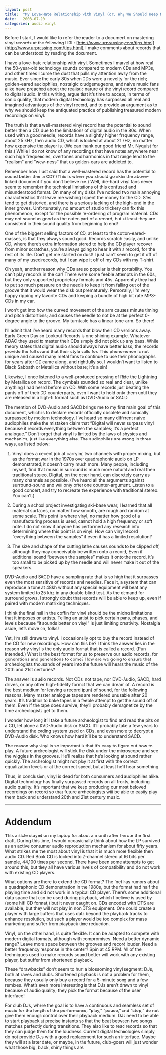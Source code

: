 ```yaml
---
layout: post
title:  "My Love-Hate Relationship with Vinyl (or, Why We Should Keep Making Vinyl)"
date:   2003-07-20
categories: audio vinyl
---
```

Before I start, I would like to refer the reader to a document on mastering vinyl records at the following URL:  [http://www.urpressing.com/tips.html](http://www.urpressing.com/tips.html).  I make comments about records that can be understood by reading the document.

I have a love-hate relationship with vinyl.  Sometimes I marvel at how real the 50-year-old technology sounds compared to modern CDs and MP3s, and other times I curse the dust that pulls my attention away from the music.  Ever since the early 80s when CDs were a novelty for the rich; golden-eared audiophiles, nostalgic crudgemugeons, and naive music fans alike have preached about the realistic nature of the vinyl record compared to digital audio.  In this writing, argue that it’s time to accept, in terms of sonic quality, that modern digital technology has surpassed all real and imagined advantages of the vinyl record, and to provide an argument as to why we should keep the antiquated practice of publishing treasured modern recordings on vinyl.

The truth is that a well-mastered vinyl record has the potential to sound better then a CD, due to the limitations of digital audio in the 80s.  When used with a good needle, records have a slightly higher frequency range, about 25 kHz, then audio CD, which is locked at about 21 kHz, no matter how expensive the player is.  (We can thank our good friend Mr. Nyquist for this.)  While I do not know of any recordings that have notes anywhere near such high frequencies, overtones and harmonics in that range lend to the “realism” and “wow-ness” that us golden-ears are addicted to.

Remember how I just said that a well-mastered record has the potential to sound better then a CD?  (This is where you should go skim the above-linked document if you don’t believe me.)  Well, die-hard vinyl fans never seem to remember the technical limitations of this confused and misunderstood format.  On many of my disks I’ve noticed two main annoying characteristics that leave me wishing I spent the money for the CD.  S’es tend to get distorted, and there is a serious lacking of the high-end in the inner groves.  Unfortunately, no amount of studio trickery can fix this phenomenon, except for the possible re-ordering of program material.  CDs may not sound as good as the outer-part of a record, but at least they are consistent in their sound quality from beginning to end!

One of the biggest selling factors of CD, at least to the cotton-eared-masses, is that they always sound good.  Records scratch easily, and unlike CD, where there’s extra information stored to help the CD player recover from minor scratches, you’re always going to hear it with a record, for the rest of its life.  Don’t get me started on dust!  I just can’t seem to get it off of many of my used records, but I can wipe it off of my CDs with my T-shirt.

Oh yeah, another reason why CDs are so popular is their portability.  You can’t play records in the car!  There were some feeble attempts in the 60s, but they only supported proprietary formats and 45s.  Apparently they had to put so much pressure on the needle to keep it from falling out of the groove that it would wear the disk out prematurely.  Personally, I’m very happy ripping my favorite CDs and keeping a bundle of high bit rate MP3-CDs in my car.

I won’t get into how the curved movement of the arm causes minute timing and pitch distortions; and causes the needle to not be at the perfect 0-degree angle to the groove.  My turntable has a linear tone-arm.  So there!

I’ll admit that I’ve heard many records that blow their CD versions away.  Early Green Day on Lookout Records is one shining example.  Whatever ADAC they used to master their CDs simply did not pick up any bass.  While theory states that digital audio should always have better bass, the records provide the full sound that their style calls for.  This phenomenon is not unique and caused many metal fans to continue to use their phonographs for years after CD came along, and rightfully so.  I wouldn’t want to listen to Black Sabbath or Metallica without base; it’s a sin!

Likewise, I once listened to a well-produced pressing of Ride the Lightning by Metallica on record.  The cymbals sounded so real and clear, unlike anything I had heard before on CD.  With some records just beating the pants off of their CD counterparts, even I want to hold onto them until they are released in a high-fi format such as DVD-Audio or SACD.

The mention of DVD-Audio and SACD brings me to my first main goal of this document, which is to declare records officially obsolete and sonically surpassed by modern technology.  I’ve heard so many different naive audiophiles make the mistaken claim that “Digital will never surpass vinyl because it records everything between the samples; it’s a perfect analogue.”  Don’t forget that vinyl is limited by the laws of physics and mechanics, just like everything else.  The audiophiles are wrong in three ways, as listed below:

1. Vinyl does a decent job at carrying two channels with proper mixing, but as the format war in the 1970s over quadraphonic audio on LP demonstrated, it doesn’t carry much more.  Many people, including myself, find that music in surround is much more natural and real then traditional stereo.  Digital, on the other hand, can discretely carry as many channels as possible.  (I’ve heard all the arguments against surround-sound and will only offer one counter-argument.     Listen to a good concert, and try to recreate the experience with traditional stereo.  You can’t.)

2. During a school project investigating ski-base wear, I learned that all material surfaces, no matter how smooth, are rough and random at some scale.  This point is where vinyl, no matter how good of a manufacturing process is used, cannot hold a high frequency or soft note.  I do not know if anyone has performed any research into determining where this point is on vinyl.  How can vinyl record “everything between the samples” if even it has a limited   resolution?

3. The size and shape of the cutting lathe causes sounds to be clipped off, although they may conceivably be written onto a record,  Even if additional sound “between the samples” makes it onto the record, it’s too small to be picked up by the needle and will never make it out of the speakers.

DVD-Audio and SACD have a sampling rate that is so high that it surpasses even the most sensitive of records and needles.  Face it, a system that can reproduce a tone at 48kh without any special equipment will beat any system limited to 25 khz in any double-blind test.  As the demand for surround grows, I strongly doubt that records will be able to keep up, even if paired with modern matrixing techniques.

I think the final nail in the coffin for vinyl should be the mixing limitations that it imposes on artists.  Telling an artist to pick certain pans, phases, and levels because “it sounds better on vinyl” is just limiting creativity.  Nostalgia aside, let’s move on, folks!

Yet, I’m still drawn to vinyl.  I occasionally opt to buy the record instead of the CD for new recordings.  How can this be?  I think the answer lies in the reason why vinyl is the only audio format that is called a record.  (Pun intended.)  What is the best format for us to preserve our audio records, for generations and generations to come?  How are we going to ensure that archeologists thousands of years into the future will hears the music of the 20th and 21st centuries?

The answer is audio records.  Not CDs, not tape, nor DVD-Audio, SACD, hard drives, or any other high-fidelity format that we can dream of.  A record is the best medium for leaving a record (pun) of sound, for the following reasons.  Many master analogue tapes are rendered unusable after 20 years.  It’s tradition to bake tapes in a feeble attempt to get the sound off of them.  Even if the tape does survive, they’ll probably demagnetize by the time archeologists get to them.

I wonder how long it’ll take a future archeologist to find and read the pits on a CD, let alone a DVD-Audio disk or SACD.  It’ll probably take a few years to understand the coding system used on CDs, and even more to decrypt a DVD-Audio disk.  Who knows how hard it’ll be to understand SACD.

The reason why vinyl is so important is that it’s easy to figure out how to play.  A future archeologist will stick the disk under the microscope and see the wiggles in the grooves.  He’ll realize that he’s looking at sound rather quickly.  The archeologist might not play it at first with the correct equalization levels or at the correct speed, but at least he’ll hear something.

Thus, in conclusion, vinyl is dead for both consumers and audiophiles alike.  Digital technology has finally surpassed records on all fronts, including audio quality.  It’s important that we keep producing our most beloved recordings on record so that future archeologists will be able to easily play them back and understand 20th and 21st century music.

----------

# Addendum #

This article stayed on my laptop for about a month after I wrote the first draft.  During this time, I would occasionally think about how the LP survived as an active consumer audio reproduction mechanism for about fifty years.  What strikes me the most about vinyl is that it is much more flexible then audio CD.  Red Book CD is locked into 2-channel stereo at 16 bits per sample, 44,100 times per second.  There have been some attempts to get around this, but they all have various levels of compatibility and do not work with existing CD players.

What options are there to extend the CD format?  The ‘net has rumors about a quadraphonic CD demonstration in the 1980s, but the format had half the playing time and did not work in a typical CD player.  There’s some additional data space that can be used during playback, which I believe is used by (some hifi CD format,) but it never caught on.  CDs encoded with DTS are available, but they will not play in non DTS equipment.  One could create a player with large buffers that uses data beyond the playback tracks to enhance resolution, but such a player would be too complex for mass marketing and suffer from playback time reduction.

Vinyl, on the other hand, is quite flexible.  It can be adapted to compete with modern digital formats, although with compromises.  Need a better dynamic range?  Leave more space between the grooves and record louder.  Need a better frequency response in the center?  Spin at 45 RPM.  All of the techniques used to make records sound better will work with any existing player, but suffer from shortened playback.

These “drawbacks” don’t seem to hurt a blossoming vinyl segment:  DJs, both at raves and clubs.  Shortened playback is not a problem for them, because they usually only buy a record for a 5-minute song and a few remixes.  What’s even more interesting is that DJs aren’t drawn to vinyl because of audio quality; they pick the format because of the user interface!

For club DJs, where the goal is to have a continuous and seamless set of music for the length of the performance, “play,” “pause,” and “stop,” do not give them enough control over their playback medium.  DJs need to be able to start playback at precise instants so that the beat between two songs matches perfectly during transitions.  They also like to read records so that they can judge them for the loudness.  Current digital technologies simply do not provide DJs with a good replacement for such an interface.  Maybe they will at a later date, or maybe, in the future, club-goers will just wonder what those big, black, shiny things are.
